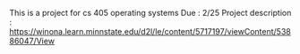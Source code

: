 This is a project for cs 405 operating systems
Due : 2/25
Project description : https://winona.learn.minnstate.edu/d2l/le/content/5717197/viewContent/53886047/View
